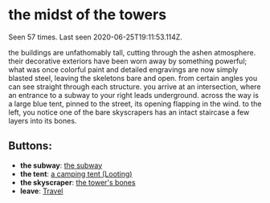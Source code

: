 # the midst of the towers

Seen 57 times. Last seen 2020-06-25T19:11:53.114Z.

the buildings are unfathomably tall, cutting through the ashen atmosphere. their decorative exteriors have been worn away by something powerful; what was once colorful paint and detailed engravings are now simply blasted steel, leaving the skeletons bare and open. from certain angles you can see straight through each structure. you arrive at an intersection, where an entrance to a subway to your right leads underground. across the way is a large blue tent, pinned to the street, its opening flapping in the wind. to the left, you notice one of the bare skyscrapers has an intact staircase a few layers into its bones.

## Buttons:

- **the subway**: [the subway](the-subway-6u9okl.md)
- **the tent**: [a camping tent (Looting)](a-camping-tent--Looting--2542cy.md)
- **the skyscraper**: [the tower's bones](the-tower-s-bones-Nwvszfr.md)
- **leave**: [Travel](Travel-travel.md)